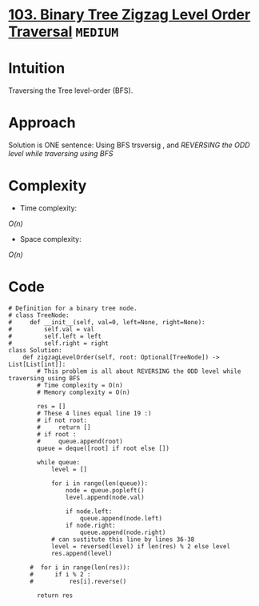 # [103. Binary Tree Zigzag Level Order Traversal](https://leetcode.com/problems/binary-tree-zigzag-level-order-traversal/description/) `MEDIUM`
# Intuition
<!-- Describe your first thoughts on how to solve this problem. -->
Traversing the Tree level-order (BFS).

# Approach
<!-- Describe your approach to solving the problem. -->
Solution is ONE sentence: Using BFS trsversig , and _REVERSING the ODD level while traversing using BFS_
# Complexity
- Time complexity:
<!-- Add your time complexity here, e.g. $$O(n)$$ -->
_O(n)_
- Space complexity:
<!-- Add your space complexity here, e.g. $$O(n)$$ -->
_O(n)_
# Code
```python3 []
# Definition for a binary tree node.
# class TreeNode:
#     def __init__(self, val=0, left=None, right=None):
#         self.val = val
#         self.left = left
#         self.right = right
class Solution:
    def zigzagLevelOrder(self, root: Optional[TreeNode]) -> List[List[int]]:
        # This problem is all about REVERSING the ODD level while traversing using BFS
        # Time complexity = O(n)
        # Memory complexity = O(n)

        res = []
        # These 4 lines equal line 19 :)
        # if not root:
        #     return []
        # if root : 
        #     queue.append(root)
        queue = deque([root] if root else [])
  
        while queue:
            level = []
            
            for i in range(len(queue)):
                node = queue.popleft()  
                level.append(node.val)
                
                if node.left:
                    queue.append(node.left)  
                if node.right:
                    queue.append(node.right)  
            # can sustitute this line by lines 36-38        
            level = reversed(level) if len(res) % 2 else level        
            res.append(level)

      #  for i in range(len(res)):
      #      if i % 2 :
      #          res[i].reverse()    

        return res
```
